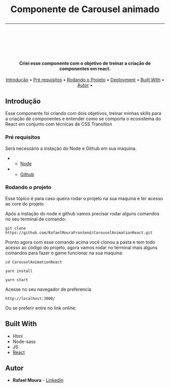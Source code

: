 <h1 align="center">
  Componente de Carousel animado
  <hr>
  <br>
  <br>
</h1>

<h4 align="center">Criei esse componente com o objetivo de treinar a criação de componentes em react.</h4>


<p align="center">
  <a href="#Introdução">Introdução</a> •
  <a href="#Pré-requisitos">Pré requisitos</a> •
  <a href="#Rodando-o-projeto">Rodando o Projeto</a> •
  <a href="#Deployment">Deployment</a> •
  <a href="#Built-With">Built With</a> •
  <a href="#Autor">Autor</a> •
</p>



## Introdução

Esse componente foi criando com dois objetivos, treinar minhas skills para a criação de componentes e entender como se comporta o ecosistema do React em conjunto com técnicas de CSS Transition 

### Pré requisitos

Será necessário a instação do Node e Github em sua maquina.

- * [Node](https://nodejs.org/en/) 

- * [Github](https://help.github.com/en/desktop/getting-started-with-github-desktop/installing-github-desktop) 

### Rodando o projeto

Esse tópico é para caso queira rodar o projeto na sua maquina e ter acesso ao core do projeto

Após a instação do node e github vamos precisar rodar alguns comandos no seu terminal de comando:

```
git clone https://github.com/RafaelMouraFrontend/CarouselAnimationReact.git
```

Pronto agora com esse comando acima você clonou a pasta e tem todo acesso ao código do projeto, agora vamos rodar no terminal mais alguns comandos para fazer o game funcionar na sua maquina:
```
cd CarouselAnimationReact
```
```
yarn install
```
```
yarn start
```

Acesse no seu navegador de preferencia
```
http://localhost:3000/
```

Ou se preferir entre no link online:


## Built With
* Html
* Node-sass
* JS
* [React](hhttps://reactjs.org/) 

## Autor

* **Rafael Moura** - [Linkedin](https://www.linkedin.com/in/rafaelmouradev/)
